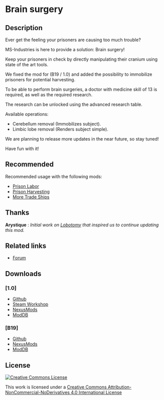 # Brain surgery

## Description

Ever get the feeling your prisoners are causing too much trouble?

MS-Industries is here to provide a solution: Brain surgery!

Keep your prisoners in check by directly manipulating their cranium using state of the art tools.

We fixed the mod for (B19 / 1.0) and added the possibility to immobilize prisoners for potential harvesting.

To be able to perform brain surgeries, a doctor with medicine skill of 13 is required, as well as the required research.

The research can be unlocked using the advanced research table.

Available operations:
- Cerebellum removal (Immobilizes subject).
- Limbic lobe removal (Renders subject simple).

We are planning to release more updates in the near future, so stay tuned!

Have fun with it!

## Recommended

Recommended usage with the following mods:

- [Prison Labor](https://steamcommunity.com/sharedfiles/filedetails/?id=972057888)
- [Prison Harvesting](https://steamcommunity.com/sharedfiles/filedetails/?id=730854291)
- [More Trade Ships](https://steamcommunity.com/sharedfiles/filedetails/?id=725465444)

## Thanks

**Arystique** : *Initial work on [Lobotomy](https://steamcommunity.com/sharedfiles/filedetails/?id=924456375) that inspired us to continue updating this mod.*

## Related links

- [Forum](https://ludeon.com/forums/index.php?topic=45921.0)

## Downloads

### [1.0]

- [Github](https://github.com/StickieBE/RW_MSI_BrainSurgery/releases/tag/v1.0.0.2)
- [Steam Workshop](https://steamcommunity.com/sharedfiles/filedetails/?id=1524343978)
- [NexusMods](https://www.nexusmods.com/rimworld/mods/266?tab=files)
- [ModDB](https://www.moddb.com/mods/ms-i-brain-surgery/downloads/msi-brainsurgery-v1002)

### [B19]

- [Github](https://github.com/StickieBE/RW_MSI_BrainSurgery/releases/tag/v1.0.0.1)
- [NexusMods](https://www.nexusmods.com/rimworld/mods/266?tab=files)
- [ModDB](https://www.moddb.com/mods/ms-i-brain-surgery/downloads/release3)

## License

<a rel="license" href="http://creativecommons.org/licenses/by-nc-nd/4.0/">
<img alt="Creative Commons License" style="border-width:0" src="https://i.creativecommons.org/l/by-nc-nd/4.0/88x31.png" />
</a>

This work is licensed under a [Creative Commons Attribution-NonCommercial-NoDerivatives 4.0 International License](http://creativecommons.org/licenses/by-nc-nd/4.0/)
